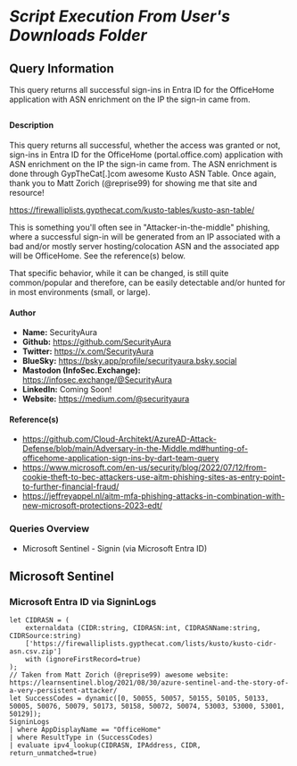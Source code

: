 # *Script Execution From User's Downloads Folder*

## Query Information

This query returns all successful sign-ins in Entra ID for the OfficeHome application with ASN enrichment on the IP the sign-in came from.

##

#### Description

This query returns all successful, whether the access was granted or not, sign-ins in Entra ID for the OfficeHome (portal.office.com) application with ASN enrichment on the IP the sign-in came from. The ASN enrichment is done through GypTheCat[.]com awesome Kusto ASN Table. Once again, thank you to Matt Zorich (@reprise99) for showing me that site and resource!

https://firewalliplists.gypthecat.com/kusto-tables/kusto-asn-table/

This is something you'll often see in "Attacker-in-the-middle" phishing, where a successful sign-in will be generated from an IP associated with a bad and/or mostly server hosting/colocation ASN and the associated app will be OfficeHome. See the reference(s) below.

That specific behavior, while it can be changed, is still quite common/popular and therefore, can be easily detectable and/or hunted for in most environments (small, or large).

#### Author <Optional>
- **Name:** SecurityAura
- **Github:** https://github.com/SecurityAura
- **Twitter:** https://x.com/SecurityAura
- **BlueSky:** https://bsky.app/profile/securityaura.bsky.social
- **Mastodon (InfoSec.Exchange):** https://infosec.exchange/@SecurityAura
- **LinkedIn:** Coming Soon!
- **Website:** https://medium.com/@securityaura

#### Reference(s)

- https://github.com/Cloud-Architekt/AzureAD-Attack-Defense/blob/main/Adversary-in-the-Middle.md#hunting-of-officehome-application-sign-ins-by-dart-team-query
- https://www.microsoft.com/en-us/security/blog/2022/07/12/from-cookie-theft-to-bec-attackers-use-aitm-phishing-sites-as-entry-point-to-further-financial-fraud/
- https://jeffreyappel.nl/aitm-mfa-phishing-attacks-in-combination-with-new-microsoft-protections-2023-edt/

### Queries Overview ###

- Microsoft Sentinel - Signin (via Microsoft Entra ID)

## Microsoft Sentinel ##
### Microsoft Entra ID via SigninLogs ###
```KQL
let CIDRASN = (
    externaldata (CIDR:string, CIDRASN:int, CIDRASNName:string, CIDRSource:string)
    ['https://firewalliplists.gypthecat.com/lists/kusto/kusto-cidr-asn.csv.zip']
    with (ignoreFirstRecord=true)
);
// Taken from Matt Zorich (@reprise99) awesome website: https://learnsentinel.blog/2021/08/30/azure-sentinel-and-the-story-of-a-very-persistent-attacker/
let SuccessCodes = dynamic([0, 50055, 50057, 50155, 50105, 50133, 50005, 50076, 50079, 50173, 50158, 50072, 50074, 53003, 53000, 53001, 50129]);
SigninLogs
| where AppDisplayName == "OfficeHome"
| where ResultType in (SuccessCodes)
| evaluate ipv4_lookup(CIDRASN, IPAddress, CIDR, return_unmatched=true)
```
